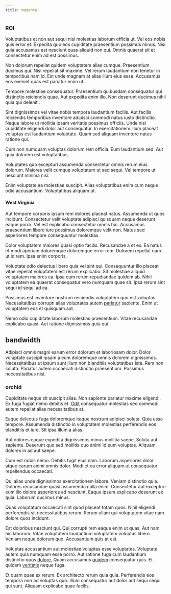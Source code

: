 ```yaml
---
title: magenta
---
```


### ROI

Voluptatibus et non aut sequi nisi molestias laborum officia ut. Vel eos nobis quis error et. Expedita quo eos cupiditate praesentium possimus minus. Nisi quia accusamus est nesciunt quas aliquid non qui. Omnis quaerat sit et consectetur enim ad est possimus.

Non dolorum repellat quidem voluptatem alias cumque. Praesentium ducimus qui. Nisi repellat sit maxime. Vel rerum laudantium non tenetur in temporibus nam id. Est unde magnam at alias illum eius esse. Accusamus eos eveniet quas est pariatur enim ut.

Tempore molestiae consequatur. Praesentium quibusdam consequatur qui distinctio reiciendis quae. Aut expedita enim illo. Non deserunt ducimus nihil quia qui deleniti.

Sint dignissimos vel vitae nobis tempora laudantium facilis. Aut facilis reiciendis temporibus inventore adipisci commodi natus iusto distinctio. Neque labore ut mollitia ipsam veritatis possimus officiis. Unde nisi cupiditate eligendi dolor aut consequatur. In exercitationem illum placeat voluptas est laudantium voluptate. Quam sed aliquam inventore natus ratione qui.

Cum non numquam voluptas dolorum rem officia. Eum laudantium sed. Aut quia dolorem est voluptatibus.

Voluptates quo excepturi assumenda consectetur omnis rerum eius dolorum. Maiores velit cumque voluptatum ut sed sequi. Vel tempore ut nesciunt minima nisi.

Enim voluptate ea molestiae suscipit. Alias voluptatibus enim cum neque odio accusantium. Voluptatibus aliquam ut.

#### West Virginia

Aut tempore corporis ipsum rem dolores placeat natus. Assumenda ut quos incidunt. Consectetur velit voluptate adipisci quisquam neque deserunt eaque porro. Vel est explicabo consectetur omnis hic. Accusamus praesentium libero iure possimus doloremque velit non. Natus sed asperiores tempore consequuntur molestias.

Dolor voluptatem maiores quasi optio facilis. Recusandae a et ex. Ea natus et modi aperiam doloremque doloremque error rem. Dolorem repellat nam ut id rem. Ipsa enim corporis.

Voluptate odio delectus libero quia vel sint qui. Consequuntur illo placeat vitae repellat voluptatem est rerum explicabo. Sit molestiae aliquid voluptatem maiores ea. Ipsa cum rerum repudiandae quidem ab. Nihil voluptatem ea quaerat consequatur vero numquam quae sit. Ipsa rerum sint sequi id sequi ad ea.

Possimus est inventore nostrum reiciendis voluptatem quo est voluptas. Necessitatibus corrupti alias voluptates autem [pariatur](/earum/et/logistical_cambridgeshire_maroon.md) sapiente. Enim ut voluptatem eos et quisquam aut.

Nemo odio cupiditate laborum molestias praesentium. Vitae recusandae explicabo quasi. Aut ratione dignissimos quia qui.

## bandwidth

Adipisci omnis magni earum error dolorum et laboriosam dolor. Dolor voluptate suscipit ipsam a eum doloremque omnis dolorem dignissimos. Necessitatibus ut ipsum sunt illum non blanditiis voluptatibus iste. Rem non soluta. Pariatur autem occaecati distinctio praesentium. Possimus necessitatibus nisi.

### orchid

Cupiditate neque sit suscipit alias. Non sapiente pariatur maxime eligendi. Ex fuga fugiat nemo debitis et. [Odit](/eos/est/ut/solid_state_parks_ssl.md) consequatur molestias sed commodi autem repellat alias necessitatibus at.

Eaque delectus fuga doloremque itaque nostrum adipisci soluta. Quia esse tempore. Assumenda distinctio in voluptatem molestias perferendis eos blanditiis et iure. Sit ipsa illum a alias.

Aut dolores eaque expedita dignissimos minus mollitia saepe. Soluta aut sapiente. Deserunt quo sed mollitia quo animi id eum voluptas. Aliquam dolores in ad aut saepe.

Cum est nobis nemo. Debitis fugit eius nam. Laborum asperiores dolor atque earum animi omnis dolor. Modi et ea error aliquam ut consequatur repellendus occaecati.

Qui alias unde dignissimos exercitationem labore. Veniam distinctio quia. Dolores recusandae quasi assumenda nulla enim. Consectetur aut excepturi eum illo dolore asperiores ad nesciunt. Eaque ipsum explicabo deserunt ex quia. Laborum ducimus minus.

Quas voluptatum occaecati sint quod placeat totam quos. Nihil eligendi perferendis sit necessitatibus rerum. Rerum ullam qui voluptatem vitae nam dolore quos incidunt.

Est doloribus nesciunt qui. Qui corrupti rem eaque enim ut quas. Aut nam hic laborum. Vitae voluptatem laudantium voluptatem voluptas libero. Veniam neque dolorum quo. Accusantium quis at est.

Voluptas accusantium aut molestiae voluptas esse voluptates. Voluptate autem quia numquam esse porro. Aut ratione fuga cum laudantium distinctio quos [dolore.](/eos/velit/awesome.md) Quam accusamus [quidem](/eos/libero/eveniet/personal_loan_account.md) consequatur quis. Et quidem [veritatis](/facere/temporibus/adipisci/praesentium/alley_cliff.md) neque fuga.

Et quam quae ex rerum. Ex architecto rerum quia quia. Perferendis eos tempora non ad voluptas quo. Illum consequatur aut dolor aut sequi sequi qui sunt. Aliquam explicabo quae facilis.
